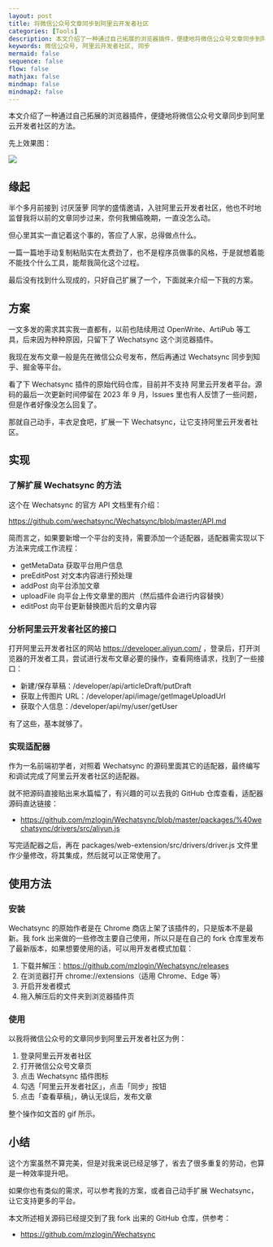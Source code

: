 ```yaml
---
layout: post
title: 将微信公众号文章同步到阿里云开发者社区
categories: [Tools]
description: 本文介绍了一种通过自己拓展的浏览器插件，便捷地将微信公众号文章同步到阿里云开发者社区的方法。
keywords: 微信公众号, 阿里云开发者社区, 同步
mermaid: false
sequence: false
flow: false
mathjax: false
mindmap: false
mindmap2: false
---
```


本文介绍了一种通过自己拓展的浏览器插件，便捷地将微信公众号文章同步到阿里云开发者社区的方法。

先上效果图：

![](https://raw.githubusercontent.com/mzlogin/blog-assets/refs/heads/master/wechat-sync-to-aliyun.gif)

## 缘起

半个多月前接到 讨厌菠萝 同学的盛情邀请，入驻阿里云开发者社区，他也不时地监督我将以前的文章同步过来，奈何我懒癌晚期，一直没怎么动。

但心里其实一直记着这个事的，答应了人家，总得做点什么。

一篇一篇地手动复制粘贴实在太费劲了，也不是程序员做事的风格，于是就想着能不能找个什么工具，能帮我简化这个过程。

最后没有找到什么现成的，只好自己扩展了一个，下面就来介绍一下我的方案。

## 方案

一文多发的需求其实我一直都有，以前也陆续用过 OpenWrite、ArtiPub 等工具，后来因为种种原因，只留下了 Wechatsync 这个浏览器插件。

我现在发布文章一般是先在微信公众号发布，然后再通过 Wechatsync 同步到知乎、掘金等平台。

看了下 Wechatsync 插件的原始代码仓库，目前并不支持 阿里云开发者平台。源码的最后一次更新时间停留在 2023 年 9 月，Issues 里也有人反馈了一些问题，但是作者好像没怎么回复了。

那就自己动手，丰衣足食吧，扩展一下 Wechatsync，让它支持阿里云开发者社区。

## 实现

### 了解扩展 Wechatsync 的方法

这个在 Wechatsync 的官方 API 文档里有介绍：

<https://github.com/wechatsync/Wechatsync/blob/master/API.md>

简而言之，如果要新增一个平台的支持，需要添加一个适配器，适配器需实现以下方法来完成工作流程：

- getMetaData 获取平台用户信息
- preEditPost 对文本内容进行预处理
- addPost 向平台添加文章
- uploadFile 向平台上传文章里的图片（然后插件会进行内容替换）
- editPost 向平台更新替换图片后的文章内容

### 分析阿里云开发者社区的接口

打开阿里云开发者社区的网站 <https://developer.aliyun.com/> ，登录后，打开浏览器的开发者工具，尝试进行发布文章必要的操作，查看网络请求，找到了一些接口：

- 新建/保存草稿：/developer/api/articleDraft/putDraft
- 获取上传图片 URL：/developer/api/image/getImageUploadUrl
- 获取个人信息：/developer/api/my/user/getUser

有了这些，基本就够了。

### 实现适配器

作为一名前端初学者，对照着 Wechatsync 的源码里面其它的适配器，最终编写和调试完成了阿里云开发者社区的适配器。

就不把源码直接贴出来水篇幅了，有兴趣的可以去我的 GitHub 仓库查看，适配器源码直达链接：

- <https://github.com/mzlogin/Wechatsync/blob/master/packages/%40wechatsync/drivers/src/aliyun.js>

写完适配器之后，再在 packages/web-extension/src/drivers/driver.js 文件里作少量修改，将其集成，然后就可以正常使用了。

## 使用方法

### 安装

Wechatsync 的原始作者是在 Chrome 商店上架了该插件的，只是版本不是最新。我 fork 出来做的一些修改主要自己使用，所以只是在自己的 fork 仓库里发布了最新版本，如果想要使用的话，可以用开发者模式加载：

1. 下载并解压：https://github.com/mzlogin/Wechatsync/releases
2. 在浏览器打开 chrome://extensions（适用 Chrome、Edge 等）
3. 开启开发者模式
4. 拖入解压后的文件夹到浏览器插件页

### 使用

以我将微信公众号的文章同步到阿里云开发者社区为例：

1. 登录阿里云开发者社区
2. 打开微信公众号文章页
3. 点击 Wechatsync 插件图标
4. 勾选「阿里云开发者社区」，点击「同步」按钮
5. 点击「查看草稿」，确认无误后，发布文章

整个操作如文首的 gif 所示。

## 小结

这个方案虽然不算完美，但是对我来说已经足够了，省去了很多重复的劳动，也算是一种效率提升吧。

如果你也有类似的需求，可以参考我的方案，或者自己动手扩展 Wechatsync，让它支持更多的平台。

本文所述相关源码已经提交到了我 fork 出来的 GitHub 仓库，供参考：

- <https://github.com/mzlogin/Wechatsync>